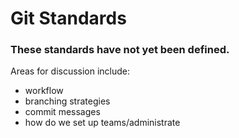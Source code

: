 Git Standards
===========================

### These standards have not yet been defined.

Areas for discussion include:
* workflow
* branching strategies
* commit messages
* how do we set up teams/administrate
